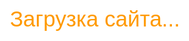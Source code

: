 
<!DOCTYPE html>
<html lang="ru">
<head>
  <meta charset="UTF-8">
  <title>СПК «Хорошово-1» — Главная</title>
  <meta name="viewport" content="width=device-width, initial-scale=1.0">
  <meta name="description" content="Официальный сайт СПК «Хорошово-1». Вся актуальная информация о кооперативе, правлении, документах, платежах и жизни сообщества.">
  <meta name="keywords" content="СПК, Хорошово-1, кооператив, председатель, правление, ревизионная комиссия, документы, взносы, форум, чат, карта, новости">
  <link rel="stylesheet" href="css/style.css">
  <link rel="icon" type="image/png" href="favicon.png">
  <style>
    :root {
      --main-color: #ff9900;
      --accent-color: #0077b6;
      --bg-gradient: linear-gradient(120deg, #e0f7fa 0%, #fffde4 100%);
      --header-bg: rgba(255,255,255,0.85);
      --nav-hover: #ffe0b2;
      --shadow: 0 2px 16px rgba(0,0,0,0.08);
    }
    html, body {
      margin: 0; padding: 0; min-height: 100vh;
      font-family: 'Segoe UI', 'Arial', sans-serif;
      background: var(--bg-gradient);
      color: #222;
      box-sizing: border-box;
    }
    header {
      background: var(--header-bg);
      box-shadow: var(--shadow);
      position: sticky; top: 0; z-index: 100;
      padding: 1rem 0 0.5rem 0;
      text-align: center;
    }
    .logo {
      max-width: 100px;
      border-radius: 50%;
      margin-bottom: 0.5rem;
      box-shadow: 0 2px 10px rgba(0,0,0,0.06);
    }
    .slogan {
      font-size: 1.2rem;
      color: var(--accent-color);
      margin: 0.2em 0 1em 0;
      font-style: italic;
    }
    nav {
      display: flex;
      justify-content: center;
      margin-bottom: 0.5rem;
    }
    nav ul {
      display: flex;
      flex-wrap: wrap;
      list-style: none;
      padding: 0; margin: 0;
      gap: 0.5rem;
    }
    nav li {
      margin: 0;
    }
    nav a {
      display: block;
      padding: 0.6em 1.1em;
      border-radius: 30px;
      color: #222;
      text-decoration: none;
      font-weight: 600;
      transition: background 0.20s, color 0.20s, box-shadow 0.2s;
      box-shadow: 0 1px 4px rgba(255,153,0,0.06);
    }
    nav a:hover, nav a:focus {
      background: var(--main-color);
      color: #fff;
      box-shadow: 0 2px 12px #ffb84d55;
    }
    main {
      max-width: 1100px;
      margin: 2rem auto 1rem auto;
      background: #fff;
      border-radius: 22px;
      box-shadow: var(--shadow);
      padding: 2rem;
    }
    h2 {
      color: var(--main-color);
      margin-top: 0;
    }
    .intro {
      text-align: center;
      margin-bottom: 2rem;
    }
    .highlight {
      background: #fffae6;
      border-left: 4px solid var(--main-color);
      padding: 1em;
      margin-bottom: 1.5rem;
      border-radius: 10px;
      font-size: 1.1em;
      color: #555;
    }
    .map {
      margin-bottom: 2rem;
    }
    .question-block {
      background: #f8f8ff;
      border-radius: 12px;
      padding: 1.2rem;
      box-shadow: 0 1px 8px #0077b61a;
      margin-bottom: 2rem;
    }
    .question-block form {
      display: flex;
      flex-direction: column;
      gap: 0.6em;
    }
    .question-block input, .question-block textarea {
      border: 1px solid #bbb;
      border-radius: 5px;
      padding: 0.7em;
      font-size: 1em;
      background: #fff;
    }
    .question-block button {
      background: var(--main-color);
      color: #fff;
      border: none;
      border-radius: 30px;
      padding: 0.6em 1.5em;
      font-size: 1em;
      font-weight: 600;
      cursor: pointer;
      box-shadow: 0 2px 8px #ffb84d33;
      transition: background 0.2s;
    }
    .question-block button:hover {
      background: var(--accent-color);
    }
    .captcha {
      display: flex;
      align-items: center;
      gap: 1em;
    }
    .audio-controls { display: flex;
      justify-content: center;
      margin: 1.5em 0 0.5em 0;
    }
    .audio-controls button {
      padding: 0.7em 1.3em;
      font-size: 1em;
      border: none;
      border-radius: 30px;
      background: var(--main-color);
      color: #fff;
      font-weight: 600;
      cursor: pointer;
      box-shadow: 0 1px 6px #ffb84d55;
      transition: background 0.2s;
    }
    .audio-controls button:hover {
      background: var(--accent-color);
    }
    @media (max-width: 800px) {
      main { padding: 1em; }
      nav ul { gap: 0.3rem; }
      .logo { max-width: 70px; }
    }
    @media (max-width: 600px) {
      nav ul { flex-direction: column; gap: 0.07rem; }
      main { padding: 4vw 2vw; }
    }
    footer {
      text-align: center;
      margin: 2.5em 0 1em 0;
      color: #888;
      font-size: 0.95em;
    }
    footer a {
      margin-left: 1.5em;
      color: var(--accent-color);
      text-decoration: none;
      font-weight: 500;
    }
    .loading {
      position: fixed;
      top: 0; left: 0;
      width: 100vw; height: 100vh;
      background: #fff;
      display: flex; align-items: center; justify-content: center;
      font-size: 2.5em;
      color: var(--main-color);
      z-index: 9999;
      animation: fadeOut 2s 2s forwards;
    }
    @keyframes fadeOut {
      to { opacity: 0; visibility: hidden; }
    }
  </style>
</head>
<body>
<div class="loading" aria-hidden="true">Загрузка сайта...</div>
<header>
  <img src="logo.png" alt="Логотип СПК" class="logo">
  <h1>СПК «Хорошово-1»</h1>
  <p class="slogan">Гармония природы и комфорта</p>
  <nav aria-label="Главная навигация">
    <ul>
      <li><a href="index.html">Главная</a></li>
      <li><a href="pages/predsedatel.html">Председатель</a></li>
      <li><a href="pages/pravlenie.html">Правление</a></li>
      <li><a href="pages/revizion.html">Ревизионная комиссия</a></li>
      <li><a href="pages/vznosy.html">Взносы и платежи</a></li>
      <li><a href="pages/zadolzhennosti.html">Задолженности</a></li>
      <li><a href="pages/documents.html">Документы</a></li>
      <li><a href="gallery.html">Фотогалерея</a></li>
      <li><a href="pages/news.html">Новости</a></li>
      <li><a href="forum.html">Форум</a></li>
      <li><a href="chat.html">Чат</a></li>
      <li><a href="pages/faq.html">Задать вопрос</a></li>
      <li><a href="contact.html">Контакты</a></li>
      <li><a href="voting.html">Голосование</a></li>
      <li><a href="admin.html">Вход в кабинет</a></li>
      <li><a href="https://t.me/SPK_Khoroshovo_1" target="_blank">Telegram чат</a></li>
      <li><a href="https://t.me/SPK_Khoroshovo_Bot" target="_blank">Telegram-бот</a></li>
    </ul>
  </nav>
</header>
<main>
  <section class="intro">
    <h2>Добро пожаловать в СПК «Хорошово-1»!</h2>
    <div class="highlight">
      <strong>Вместе мы создаём комфортную, безопасную и гармоничную среду для жизни и отдыха!</strong>
      <br>
      Последние новости, документы, сервисы для садоводов, интерактивная карта, форум, чат и многое другое — всё на одном сайте.
    </div>
  </section>

  <section class="map">
    <h2>Интерактивная карта участков</h2>
    <iframe src="map.html" width="100%" height="450" frameborder="0" style="border-radius: 12px; box-shadow: 0 1px 8px #0077b61a;"></iframe>
  </section>

  <section class="question-block">
    <h2>Задать вопрос Правлению</h2>
    <form id="questionForm" action="send_question.php" method="POST" autocomplete="off">
      <input type="text" name="name" placeholder="Ваше имя" required>
      <input type="email" name="email" placeholder="Ваш Email" required>
      <textarea name="message" placeholder="Ваш вопрос" rows="4" required></textarea>
      <div class="captcha">
        <img src="captcha.php" alt="Капча">
        <input type="text" name="captcha" placeholder="Введите код" required>
      </div>
      <button type="submit">Отправить</button>
    </form>
  </section> <div class="audio-controls">
    <button id="audio-toggle" aria-pressed="false">Включить звуки природы</button>
  </div>
  <audio id="nature-audio" loop>
    <source src="nature-sounds.mp3" type="audio/mpeg">
    <source src="nature-sounds.ogg" type="audio/ogg">
    Ваш браузер не поддерживает аудио.
  </audio>
</main>

<footer>
  &copy; 2025 СПК «Хорошово-1». Все права защищены.
  <a href="rss.xml">RSS</a>
</footer>
<script>
  // Fade out loader
  document.addEventListener('DOMContentLoaded', function() {
      setTimeout(() => {
          document.querySelector('.loading').style.display = 'none';
      }, 3500);
  });

  // Аудио-контроль
  const audio = document.getElementById('nature-audio');
  const btn = document.getElementById('audio-toggle');
  let playing = false;
  btn.addEventListener('click', function () {
    if (!playing) {
      audio.play();
      btn.textContent = "Остановить звуки природы";
      playing = true;
    } else {
      audio.pause();
      btn.textContent = "Включить звуки природы";
      playing = false;
    }
    btn.setAttribute('aria-pressed', playing ? 'true' : 'false');
  });
</script>
</body>
</html> 
<!DOCTYPE html>
<html lang="ru">
<head>
  <meta charset="UTF-8">
  <title>СПК «Хорошово-1» — Главная</title>
  <meta name="viewport" content="width=device-width, initial-scale=1.0">
  <meta name="description" content="Официальный сайт СПК «Хорошово-1». Вся актуальная информация о кооперативе, правлении, документах, платежах и жизни сообщества.">
  <meta name="keywords" content="СПК, Хорошово-1, кооператив, председатель, правление, ревизионная комиссия, документы, взносы, форум, чат, карта, новости">
  <link rel="stylesheet" href="css/style.css">
  <link rel="icon" type="image/png" href="favicon.png">
  <style>
    /* ... ВСЕ ваши стили (из примера выше) ... */
  </style>
</head>
<body>
<div class="loading" aria-hidden="true">Загрузка сайта...</div>
<header>
  <img src="logo.png" alt="Логотип СПК" class="logo">
  <h1>СПК «Хорошово-1»</h1>
  <p class="slogan">Гармония природы и комфорта</p>
  <nav aria-label="Главная навигация">
    <ul>
      <li><a href="index.html">Главная</a></li>
      <li><a href="pages/predsedatel.html">Председатель</a></li>
      <li><a href="pages/pravlenie.html">Правление</a></li>
      <li><a href="pages/revizion.html">Ревизионная комиссия</a></li>
      <li><a href="pages/vznosy.html">Взносы и платежи</a></li>
      <li><a href="pages/zadolzhennosti.html">Задолженности</a></li>
      <li><a href="pages/documents.html">Документы</a></li>
      <li><a href="gallery.html">Фотогалерея</a></li>
      <li><a href="pages/news.html">Новости</a></li>
      <li><a href="forum.html">Форум</a></li>
      <li><a href="chat.html">Чат</a></li>
      <li><a href="pages/faq.html">Задать вопрос</a></li>
      <li><a href="contact.html">Контакты</a></li>
      <li><a href="voting.html">Голосование</a></li>
      <li><a href="admin.html">Вход в кабинет</a></li>
      <li><a href="https://t.me/SPK_Khoroshovo_1" target="_blank">Telegram чат</a></li>
      <li><a href="https://t.me/SPK_Khoroshovo_Bot" target="_blank">Telegram-бот</a></li>
    </ul>
  </nav>
</header>
<main>
  <section class="intro">
    <h2>Добро пожаловать в СПК «Хорошово-1»!</h2>
    <div class="highlight">
      <strong>Вместе мы создаём комфортную, безопасную и гармоничную среду для жизни и отдыха!</strong><br>
      Последние новости, документы, сервисы для садоводов, интерактивная карта, форум, чат и многое другое — всё на одном сайте.
    </div>
  </section>

  <section>
    <h2>Новости</h2>
    <div id="news-container"><em>Загрузка новостей...</em></div>
  </section>

  <section class="map">
    <h2>Интерактивная карта участков</h2>
    <iframe src="map.html" width="100%" height="450" frameborder="0" style="border-radius: 12px; box-shadow: 0 1px 8px #0077b61a;"></iframe>
  </section>

  <section>
    <h2>Документы</h2>
    <div id="docs-container"><em>Загрузка документов...</em></div>
  </section>

  <section class="question-block">
    <h2>Задать вопрос Правлению</h2>
    <form id="questionForm" action="send_question.php" method="POST" autocomplete="off">
      <input type="text" name="name" placeholder="Ваше имя" required>
      <input type="email" name="email" placeholder="Ваш Email" required>
      <textarea name="message" placeholder="Ваш вопрос" rows="4" required></textarea>
      <div class="captcha">
        <img src="captcha.php" alt="Капча">
        <input type="text" name="captcha" placeholder="Введите код" required>
      </div>
      <button type="submit">Отправить</button>
    </form>
  </section>

  <div class="audio-controls">
    <button id="audio-toggle" aria-pressed="false">Включить звуки природы</button>
  </div>
  <audio id="nature-audio" loop>
    <source src="nature-sounds.mp3" type="audio/mpeg">
    <source src="nature-sounds.ogg" type="audio/ogg">
    Ваш браузер не поддерживает аудио.
  </audio>
</main>

<footer>
  &copy; 2025 СПК «Хорошово-1». Все права защищены.
  <a href="rss.xml">RSS</a>
</footer>
<script>
  // Fade out loader
  document.addEventListener('DOMContentLoaded', function() {
      setTimeout(() => {
          document.querySelector('.loading').style.display = 'none';
      }, 3500);
  }); // Аудио-контроль
  const audio = document.getElementById('nature-audio');
  const btn = document.getElementById('audio-toggle');
  let playing = false;
  btn.addEventListener('click', function () {
    if (!playing) {
      audio.play();
      btn.textContent = "Остановить звуки природы";
      playing = true;
    } else {
      audio.pause();
      btn.textContent = "Включить звуки природы";
      playing = false;
    }
    btn.setAttribute('aria-pressed', playing ? 'true' : 'false');
  });

  // Динамическая загрузка новостей
  fetch('/api/news')
    .then(res => res.json())
    .then(data => {
      const container = document.getElementById('news-container');
      container.innerHTML = '';
      if (!data.length) {
        container.innerHTML = '<p>Новостей пока нет.</p>';
      } else {
        data.reverse().forEach(item => {
          const div = document.createElement('div');
          div.style.marginBottom = '20px';
          div.innerHTML = <h3>${item.title}</h3>
                           <small>${new Date(item.date).toLocaleString()}</small>
                           <p>${item.content}</p>;
          container.appendChild(div);
        });
      }
    })
    .catch(err => {
      document.getElementById('news-container').innerText = 'Ошибка загрузки новостей.';
    });

  // Динамическая загрузка документов
  fetch('/api/docs')
    .then(res => res.json())
    .then(data => {
      const container = document.getElementById('docs-container');
      container.innerHTML = '';
      if (!data.length) {
        container.innerHTML = '<p>Документов пока нет.</p>';
      } else {
        const ul = document.createElement('ul');
        data.forEach(doc => {
          const li = document.createElement('li');
          li.innerHTML = <a href="/docs/${doc.filename}" target="_blank">${doc.title}</a>;
          ul.appendChild(li);
        });
        container.appendChild(ul);
      }
    })
    .catch(err => {
      document.getElementById('docs-container').innerText = 'Ошибка загрузки документов.';
    });
</script>
</body>
</html> const express = require('express');
const session = require('express-session');
const bodyParser = require('body-parser');
const fs = require('fs');
const path = require('path');

const app = express();
const PORT = 3000;
app.use(express.static('public'));
app.use(bodyParser.urlencoded({ extended: true }));
app.use(bodyParser.json());

app.use(session({
  secret: 'secret-key',
  resave: false,
  saveUninitialized: true,
  cookie: { secure: false }
}));

const USERNAME = 'admin';
const PASSWORD = '1234';

function isAuthenticated(req, res, next) {
  if (req.session && req.session.user === USERNAME) return next();
  else res.redirect('/login.html');
}

// Авторизация
app.post('/login', (req, res) => {
  const { username, password } = req.body;
  if (username === USERNAME && password === PASSWORD) {
    req.session.user = username;
    res.redirect('/admin.html');
  } else {
    res.send('Неверный логин или пароль');
  }
});

// Защита admin.html
app.get('/admin.html', isAuthenticated, (req, res) => {
  res.sendFile(path.join(__dirname, 'public', 'admin.html'));
});

// API для новостей (для клиента)
app.get('/api/news', (req, res) => {
  const newsPath = path.join(__dirname, 'public', 'news.json');
  if (!fs.existsSync(newsPath)) fs.writeFileSync(newsPath, '[]');
  const news = JSON.parse(fs.readFileSync(newsPath, 'utf-8'));
  res.json(news);
});
// API для документов
app.get('/api/docs', (req, res) => {
  const docsPath = path.join(__dirname, 'public', 'docs.json');
  if (!fs.existsSync(docsPath)) fs.writeFileSync(docsPath, '[]');
  const docs = JSON.parse(fs.readFileSync(docsPath, 'utf8'));
  res.json(docs);
});
// Добавление новости (только из админки)
app.post('/api/admin/news', isAuthenticated, (req, res) => {
  const { title, content } = req.body;
  const newsPath = path.join(__dirname, 'public', 'news.json');
  if (!fs.existsSync(newsPath)) fs.writeFileSync(newsPath, '[]');
  const news = JSON.parse(fs.readFileSync(newsPath, 'utf-8'));
  news.push({ title, content, date: new Date().toISOString() });
  fs.writeFileSync(newsPath, JSON.stringify(news, null, 2));
  res.json({ status: 'success' });
});
app.listen(PORT, () => {
  console.log(Сервер запущен на http://localhost:${PORT});
}); <!DOCTYPE html>
<html lang="ru">
<head>
  <meta charset="UTF-8">
  <title>Админ-панель</title>
  <script>
    function submitNews() {
      const title = document.getElementById('title').value;
      const content = document.getElementById('content').value;
      fetch('/api/admin/news', {
        method: 'POST',
        headers: { 'Content-Type': 'application/json' },
        body: JSON.stringify({ title, content })
      }).then(res => res.json())
        .then(data => alert('Новость добавлена!'))
        .catch(err => alert('Ошибка: ' + err));
    }
  </script>
</head>
<body>
  <h1>Админ-панель</h1>
  <input type="text" id="title" placeholder="Заголовок новости"><br>
  <textarea id="content" placeholder="Текст новости"></textarea><br>
  <button onclick="submitNews()">Добавить новость</button>
</body>
</html> <!DOCTYPE html>
<html lang="ru">
<head>
  <meta charset="UTF-8">
  <title>Вход в админку</title>
</head>
<body>
  <h2>Авторизация</h2>
  <form action="/login" method="POST">
    <label>Логин: <input type="text" name="username"></label><br>
    <label>Пароль: <input type="password" name="password"></label><br>
    <button type="submit">Войти</button>
  </form>
</body>
</html> [ [] 
  {"filename": "ustav.pdf", "title": "Устав"},
  {"filename": "protokol1.pdf", "title": "Протокол №1"}
] /public
 ├── gallery/
 │    ├── photo1.jpg
 │    ├── photo2.jpg
 ├── gallery.html <!DOCTYPE html>
<html lang="ru">
<head>
  <meta charset="UTF-8">
  <title>Фотогалерея СПК «Хорошово-1»</title>
  <style>
    body {
      font-family: sans-serif;
      padding: 20px;
    }
    h1 {
      margin-bottom: 20px;
    }
    .gallery {
      display: grid;
      grid-template-columns: repeat(auto-fill, minmax(200px, 1fr));
      gap: 15px;
    }
    .gallery img {
      width: 100%;
      height: auto;
      border-radius: 10px;
      box-shadow: 0 2px 8px rgba(0,0,0,0.2);
      transition: transform 0.2s;
    }
    .gallery img:hover {
      transform: scale(1.03);
    }
  </style>
</head>
<body>
  <h1>Фотогалерея СПК «Хорошово-1»</h1>
  <div class="gallery" id="gallery-container">Загрузка...</div>

  <script>
    fetch('/api/gallery')
      .then(res => res.json())
      .then(images => {
        const container = document.getElementById('gallery-container');
        container.innerHTML = '';
        if (images.length === 0) {
          container.innerHTML = '<p>Фотографий пока нет.</p>';
        } else {
          images.forEach(img => {
            const image = document.createElement('img');
            image.src = '/gallery/' + img;
            container.appendChild(image);
          });
        }
      })
      .catch(err => {
        console.error(err);
        document.getElementById('gallery-container').innerText = 'Ошибка загрузки фотографий.';
      });
  </script>
</body>
</html> app.get('/api/gallery', (req, res) => {
  const dirPath = path.join(__dirname, 'public', 'gallery');
  fs.readdir(dirPath, (err, files) => {
    if (err) {
      console.error(err);
      return res.json([]);
    }
    // Фильтрация только изображений
    const images = files.filter(f => /\.(jpg|jpeg|png|gif)$/i.test(f));
    res.json(images);
  });
}); <!DOCTYPE html>
<html lang="ru">
<head>
  <meta charset="UTF-8">
  <title>Обратная связь — СПК «Хорошово-1»</title>
  <style>
    body { font-family: sans-serif; padding: 20px; }
    h1 { margin-bottom: 20px; }
    form { max-width: 500px; }
    input, textarea {
      width: 100%;
      margin-bottom: 10px;
      padding: 10px;
      border-radius: 5px;
      border: 1px solid #ccc;
    }
    button {
      padding: 10px 20px;
      background: #0077cc;
      color: white;
      border: none;
      border-radius: 5px;
      cursor: pointer;
    }
    .success { color: green; margin-top: 10px; }
    .error { color: red; margin-top: 10px; }
  </style>
</head>
<body>
  <h1>Связаться с нами</h1>
  <form id="contact-form">
    <input type="text" name="name" placeholder="Ваше имя" required>
    <input type="email" name="email" placeholder="Ваш Email" required>
    <textarea name="message" placeholder="Ваше сообщение" rows="6" required></textarea>
    <button type="submit">Отправить</button>
    <div id="status"></div>
  </form>

  <script>
    document.getElementById('contact-form').addEventListener('submit', async (e) => {
      e.preventDefault();
      const form = e.target;
      const data = {
        name: form.name.value,
        email: form.email.value,
        message: form.message.value
      };
      const res = await fetch('/api/contact', {
        method: 'POST',
        headers: { 'Content-Type': 'application/json' },
        body: JSON.stringify(data)
      });
      const result = await res.json();
      const statusDiv = document.getElementById('status');
      if (res.ok) {
        statusDiv.className = 'success';
        statusDiv.textContent = 'Сообщение отправлено. Спасибо!';
        form.reset();
      } else {
        statusDiv.className = 'error';
        statusDiv.textContent = result.error || 'Ошибка при отправке.';
      }
    });
  </script>
</body>
</html> npm install nodemailer const nodemailer = require('nodemailer');

app.post('/api/contact', express.json(), async (req, res) => {
  const { name, email, message } = req.body;
  if (!name || !email || !message) {
    return res.status(400).json({ error: 'Все поля обязательны' });
  }

  try {
    const transporter = nodemailer.createTransport({
      service: 'gmail',
      auth: {
        user: 'your_email@gmail.com',
        pass: 'your_app_password'
      }
    });

    await transporter.sendMail({
      from: `"Сайт СПК" <your_email@gmail.com>`,
      to: 'recipient_email@gmail.com',
      subject: `Новое сообщение от ${name}`,
      text: `Email: ${email}\n\nСообщение:\n${message}`
    });

    res.json({ success: true });
  } catch (error) {
    console.error('Ошибка при отправке:', error);
    res.status(500).json({ error: 'Ошибка при отправке письма' });
  }
}); <!DOCTYPE html>
<html lang="ru">
<head>
  <meta charset="UTF-8">
  <title>Голосование — СПК «Хорошово-1»</title>
  <style>
    body { font-family: sans-serif; padding: 20px; }
    h1 { margin-bottom: 10px; }
    .option {
      margin-bottom: 10px;
    }
    button {
      padding: 10px 20px;
      background: #0077cc;
      color: white;
      border: none;
      border-radius: 5px;
      cursor: pointer;
    }
    #result { margin-top: 20px; font-weight: bold; }
  </style>
</head>
<body>
  <h1>Поддерживаете ли вы установку видеонаблюдения?</h1>
  <form id="vote-form">
    <div class="option">
      <input type="radio" name="vote" value="yes" id="yes" required>
      <label for="yes">Да</label>
    </div>
    <div class="option">
      <input type="radio" name="vote" value="no" id="no">
      <label for="no">Нет</label>
    </div>
    <button type="submit">Проголосовать</button>
  </form>
  <div id="result"></div>

  <script>
    document.getElementById('vote-form').addEventListener('submit', async (e) => {
      e.preventDefault();
      const form = e.target;
      const vote = form.vote.value;
      const res = await fetch('/api/vote', {
        method: 'POST',
        headers: { 'Content-Type': 'application/json' },
        body: JSON.stringify({ vote })
      });
      const data = await res.json();
      document.getElementById('result').textContent = data.message;
      form.reset();
    });
  </script>
</body>
</html> const fs = require('fs');
const voteFile = './votes.json';

// Инициализируем файл, если не существует
if (!fs.existsSync(voteFile)) {
  fs.writeFileSync(voteFile, JSON.stringify({ yes: 0, no: 0 }));
}

app.post('/api/vote', express.json(), (req, res) => {
  const { vote } = req.body;
  if (!['yes', 'no'].includes(vote)) {
    return res.status(400).json({ message: 'Недопустимый голос' });
  }

  const votes = JSON.parse(fs.readFileSync(voteFile));
  votes[vote]++;
  fs.writeFileSync(voteFile, JSON.stringify(votes));

  res.json({ message: 'Спасибо, ваш голос учтён!' });
}); <!DOCTYPE html>
<html lang="ru">
<head>
  <meta charset="UTF-8">
  <title>Результаты голосования</title>
</head>
<body>
  <h1>Результаты голосования</h1>
  <div id="results"></div>

  <script>
    fetch('/votes.json')
      .then(res => res.json())
      .then(data => {
        document.getElementById('results').innerHTML =
          `<p>Да: ${data.yes}</p><p>Нет: ${data.no}</p>`;
      });
  </script>
</body>
</html> public/
├── docs/
│   ├── ustav.pdf
│   ├── protokol-2024-05-01.pdf
│   └── otchet-audita.pdf <!DOCTYPE html>
<html lang="ru">
<head>
  <meta charset="UTF-8">
  <title>Документы СПК «Хорошово-1»</title>
  <style>
    body { font-family: sans-serif; padding: 20px; }
    h1 { margin-bottom: 10px; }
    ul { list-style: none; padding-left: 0; }
    li { margin-bottom: 10px; }
    a { color: #0077cc; text-decoration: none; }
    a:hover { text-decoration: underline; }
  </style>
</head>
<body>
  <h1>Официальные документы</h1>
  <ul>
    <li><a href="/docs/ustav.pdf" target="_blank">Устав СПК «Хорошово-1» (PDF)</a></li>
    <li><a href="/docs/protokol-2024-05-01.pdf" target="_blank">Протокол общего собрания от 1 мая 2024</a></li>
    <li><a href="/docs/otchet-audita.pdf" target="_blank">Отчет аудитора за 2024 г.</a></li>
  </ul>
</body>
</html> 
<!DOCTYPE html>
<html lang="ru">
<head>
  <meta charset="UTF-8">
  <title>Карта сайта — СПК «Хорошово-1»</title>
  <style>
    body { font-family: sans-serif; padding: 20px; line-height: 1.6; }
    h1 { margin-bottom: 10px; }
    ul { padding-left: 20px; }
    a { color: #0077cc; text-decoration: none; }
    a:hover { text-decoration: underline; }
  </style>
</head>
<body>
  <h1>Карта сайта</h1>
  <ul>
    <li><a href="/index.html">Главная</a></li>
    <li><a href="/gallery.html">Фотогалерея</a></li>
    <li><a href="/docs.html">Документы</a></li>
    <li><a href="/vote.html">Голосование</a></li>
    <li><a href="/contact.html">Обратная связь</a></li>
  </ul>
</body>
</html> <p><a href="/sitemap.html">Карта сайта</a></p> <footer style="margin-top: 40px; border-top: 1px solid #ccc; padding-top: 10px;">
  <p>Мы в соцсетях:</p>
  <a href="https://vk.com/club228905465" target="_blank">ВКонтакте</a> |
  <a href="mailto:spk@example.com">E-mail</a>
</footer> <footer style="margin-top: 40px; border-top: 1px solid #ccc; padding-top: 10px;">
  <p>Мы в соцсетях:</p>
  <a href="https://vk.com/club228905465" target="_blank">ВКонтакте</a> |
  <a href="https://t.me/SPK_Khoroshovo_Bot" target="_blank">@SPK_Khoroshovo_Bot</a> |
  <a href="https://t.me/SPK_Khoroshovo_1" target="_blank">@SPK_Khoroshovo_1</a> |
  <a href="mailto:spk@example.com">E-mail</a>
</footer> <footer style="margin-top: 40px; border-top: 1px solid #ccc; padding-top: 10px;">
  <p>Мы в соцсетях:</p>
  <a href="https://vk.com/club228905465" target="_blank">ВКонтакте</a> |
  <a href="https://t.me/SPK_Khoroshovo_Bot" target="_blank">@SPK_Khoroshovo_Bot</a> |
  <a href="https://t.me/SPK_Khoroshovo_1" target="_blank">@SPK_Khoroshovo_1</a> |
  <a href="mailto:spk.horoshovo-1@yandex.ru">E-mail: spk.horoshovo-1@yandex.ru</a>
  </footer> 
